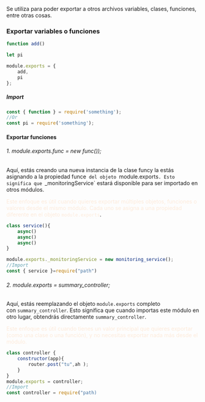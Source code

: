 Se utiliza para poder exportar a otros archivos variables, clases, funciones, entre otras cosas.

### Exportar variables o funciones
```js
function add()

let pi

module.exports = {
    add,
    pi
};
```
##### Import 
```js
const { function } = require('something');
//Or
const pi = require('something');
```

#### Exportar funciones 

###### 1. module.exports.func = new func());

Aquí, estás creando una nueva instancia de la clase funcy la estás asignando a la propiedad funce` del objeto `module.exports`. Esto significa que `_monitoringService` estará disponible para ser importado en otros módulos.

<font color="#fdeada">Este enfoque es útil cuando quieres exportar múltiples objetos, funciones o valores desde el mismo módulo. Cada uno se asigna a una propiedad diferente en el objeto `module.exports`</font>.
```js
class service(){
	async()
	async()
	async()
}

module.exports._monitoringService = new monitoring_service();
//Import
const { service }=require("path")

```
###### 2. module.exports = summary_controller; 
  
Aquí, estás reemplazando el objeto `module.exports` completo con `summary_controller`. Esto significa que cuando importas este módulo en otro lugar, obtendrás directamente `summary_controller`.

<font color="#fdeada">Este enfoque es útil cuando tienes un valor principal que quieres exportar (como una clase o una función), y no necesitas exportar nada más desde el módulo.</font>

```js
class controller {
    constructor(app){
        router.post("tu",ah );
    }
}
module.exports = controller;
//Import
const controller = require("path)
```